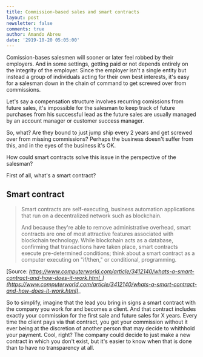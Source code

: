 ```yaml
---
title: Commission-based sales and smart contracts
layout: post
newsletter: false
comments: true
author: Amando Abreu
date: '2919-10-20 05:05:00'
---
```

Comission-bases salesmen will sooner or later feel robbed by their employers. And in some settings, getting paid or not depends entirely on the integrity of the employer. Since the employer isn't a single entity but instead a group of individuals acting for their own best interests, it's easy for a salesman down in the chain of command to get screwed over from commissions.

Let's say a compensation structure involves recurring comissions from future sales, it's impossible for the salesman to keep track of future purchases from his successful lead as the future sales are usually managed by an account manager or customer success manager.

So, what? Are they bound to just jump ship every 2 years and get screwed over from missing commissions? Perhaps the business doesn't suffer from this, and in the eyes of the business it's OK.

How could smart contracts solve this issue in the perspective of the salesman?

First of all, what's a smart contract?

## Smart contract

> Smart contracts are self-executing, business automation applications that run on a decentralized network such as blockchain.
>
> And because they're able to remove administrative overhead, smart contracts are one of most attractive features associated with blockchain technology. While blockchain acts as a database, confirming that transactions have taken place, smart contracts execute pre-determined conditions; think about a smart contract as a computer executing on "if/then," or conditional, programming.

[Source: _https://www.computerworld.com/article/3412140/whats-a-smart-contract-and-how-does-it-work.html_](https://www.computerworld.com/article/3412140/whats-a-smart-contract-and-how-does-it-work.html)__

So to simplify, imagine that the lead you bring in signs a smart contract with the company you work for and becomes a client. And that contract includes exactly your commission for the first sale and future sales for X years. Every time the client pays via that contract, you get your commission without it ever being at the discretion of another person that may decide to whithhold your payment. Cool, right? The company could decide to just make a new contract in which you don't exist, but it's easier to know when that is done than to have no transparency at all.
